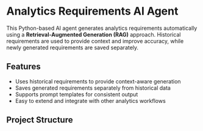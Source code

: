 # Analytics Requirements AI Agent

This Python-based AI agent generates analytics requirements automatically using a **Retrieval-Augmented Generation (RAG)** approach. Historical requirements are used to provide context and improve accuracy, while newly generated requirements are saved separately.

## Features

- Uses historical requirements to provide context-aware generation  
- Saves generated requirements separately from historical data  
- Supports prompt templates for consistent output  
- Easy to extend and integrate with other analytics workflows  

## Project Structure
